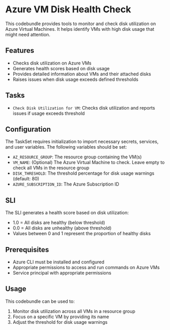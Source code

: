 # Azure VM Disk Health Check

This codebundle provides tools to monitor and check disk utilization on Azure Virtual Machines. It helps identify VMs with high disk usage that might need attention.

## Features

- Checks disk utilization on Azure VMs
- Generates health scores based on disk usage
- Provides detailed information about VMs and their attached disks
- Raises issues when disk usage exceeds defined thresholds

## Tasks

- `Check Disk Utilization for VM`: Checks disk utilization and reports issues if usage exceeds threshold

## Configuration

The TaskSet requires initialization to import necessary secrets, services, and user variables. The following variables should be set:

- `AZ_RESOURCE_GROUP`: The resource group containing the VM(s)
- `VM_NAME`: (Optional) The Azure Virtual Machine to check. Leave empty to check all VMs in the resource group
- `DISK_THRESHOLD`: The threshold percentage for disk usage warnings (default: 80)
- `AZURE_SUBSCRIPTION_ID`: The Azure Subscription ID

## SLI

The SLI generates a health score based on disk utilization:
- 1.0 = All disks are healthy (below threshold)
- 0.0 = All disks are unhealthy (above threshold)
- Values between 0 and 1 represent the proportion of healthy disks

## Prerequisites

- Azure CLI must be installed and configured
- Appropriate permissions to access and run commands on Azure VMs
- Service principal with appropriate permissions

## Usage

This codebundle can be used to:
1. Monitor disk utilization across all VMs in a resource group
2. Focus on a specific VM by providing its name
3. Adjust the threshold for disk usage warnings
